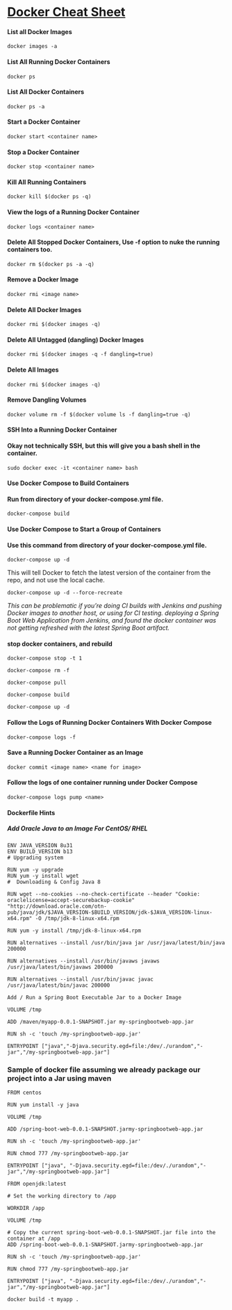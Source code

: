# [Docker Cheat Sheet](https://springframework.guru/docker-cheat-sheet-for-spring-devlopers/) 

#### List all Docker Images 
```
docker images -a 
```
#### List All Running Docker Containers 
```
docker ps 
```
#### List All Docker Containers 
```
docker ps -a 
```
#### Start a Docker Container 
```
docker start <container name> 
```
#### Stop a Docker Container 
```
docker stop <container name> 
```
#### Kill All Running Containers 
```
docker kill $(docker ps -q) 
```
#### View the logs of a Running Docker Container 
```
docker logs <container name> 
```
#### Delete All Stopped Docker Containers, Use -f option to nuke the running containers too. 
```
docker rm $(docker ps -a -q) 
```
#### Remove a Docker Image 
```
docker rmi <image name> 
```
#### Delete All Docker Images 
```
docker rmi $(docker images -q) 
```
#### Delete All Untagged (dangling) Docker Images 
```
docker rmi $(docker images -q -f dangling=true) 
```
#### Delete All Images 
```
docker rmi $(docker images -q) 
```
#### Remove Dangling Volumes 
```
docker volume rm -f $(docker volume ls -f dangling=true -q) 
```
#### SSH Into a Running Docker Container 

#### Okay not technically SSH, but this will give you a bash shell in the container. 
```
sudo docker exec -it <container name> bash 
```
#### Use Docker Compose to Build Containers 

#### Run from directory of your docker-compose.yml file. 
```
docker-compose build 
```
#### Use Docker Compose to Start a Group of Containers 

#### Use this command from directory of your docker-compose.yml file. 
```
docker-compose up -d 
```
This will tell Docker to fetch the latest version of the container from the repo, and not use the local cache. 
```
docker-compose up -d --force-recreate 
```
*This can be problematic if you’re doing CI builds with Jenkins and pushing Docker images to another host, or using for CI testing. deploying a Spring Boot Web Application from Jenkins, and found the docker container was not getting refreshed with the latest Spring Boot artifact.* 

#### stop docker containers, and rebuild 
```
docker-compose stop -t 1 

docker-compose rm -f 

docker-compose pull 

docker-compose build 

docker-compose up -d 
```
#### Follow the Logs of Running Docker Containers With Docker Compose 
```
docker-compose logs -f 
```
#### Save a Running Docker Container as an Image 
```
docker commit <image name> <name for image> 
```
#### Follow the logs of one container running under Docker Compose 
```
docker-compose logs pump <name> 
```

#### Dockerfile Hints 
##### Add Oracle Java to an Image For CentOS/ RHEL 
```
ENV JAVA_VERSION 8u31 
ENV BUILD_VERSION b13 
# Upgrading system 

RUN yum -y upgrade 
RUN yum -y install wget 
#  Downloading & Config Java 8 

RUN wget --no-cookies --no-check-certificate --header "Cookie: oraclelicense=accept-securebackup-cookie" "http://download.oracle.com/otn-pub/java/jdk/$JAVA_VERSION-$BUILD_VERSION/jdk-$JAVA_VERSION-linux-x64.rpm" -O /tmp/jdk-8-linux-x64.rpm 

RUN yum -y install /tmp/jdk-8-linux-x64.rpm 

RUN alternatives --install /usr/bin/java jar /usr/java/latest/bin/java 200000 

RUN alternatives --install /usr/bin/javaws javaws /usr/java/latest/bin/javaws 200000 

RUN alternatives --install /usr/bin/javac javac /usr/java/latest/bin/javac 200000 

Add / Run a Spring Boot Executable Jar to a Docker Image 

VOLUME /tmp 

ADD /maven/myapp-0.0.1-SNAPSHOT.jar my-springbootweb-app.jar 

RUN sh -c 'touch /my-springbootweb-app.jar' 

ENTRYPOINT ["java","-Djava.security.egd=file:/dev/./urandom","-jar","/my-springbootweb-app.jar"] 
```
 
### Sample of docker file  assuming we already package our project into a Jar using maven

```
FROM centos

RUN yum install -y java

VOLUME /tmp

ADD /spring-boot-web-0.0.1-SNAPSHOT.jarmy-springbootweb-app.jar

RUN sh -c 'touch /my-springbootweb-app.jar'

RUN chmod 777 /my-springbootweb-app.jar

ENTRYPOINT ["java", "-Djava.security.egd=file:/dev/./urandom","-jar","/my-springbootweb-app.jar"]

```

```
FROM openjdk:latest

# Set the working directory to /app

WORKDIR /app

VOLUME /tmp

# Copy the current spring-boot-web-0.0.1-SNAPSHOT.jar file into the container at /app
ADD /spring-boot-web-0.0.1-SNAPSHOT.jarmy-springbootweb-app.jar

RUN sh -c 'touch /my-springbootweb-app.jar'

RUN chmod 777 /my-springbootweb-app.jar

ENTRYPOINT ["java", "-Djava.security.egd=file:/dev/./urandom","-jar","/my-springbootweb-app.jar"]
```

```
docker build -t myapp .
```
